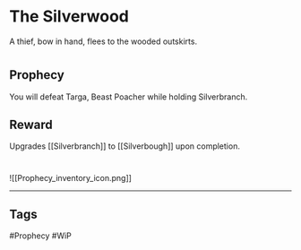 # The Silverwood
A thief, bow in hand, flees to the wooded outskirts.
#
## Prophecy
You will defeat Targa, Beast Poacher while holding Silverbranch.
## Reward
Upgrades [[Silverbranch]] to [[Silverbough]] upon completion. 

#
![[Prophecy_inventory_icon.png]]

---
## Tags
#Prophecy
#WiP 